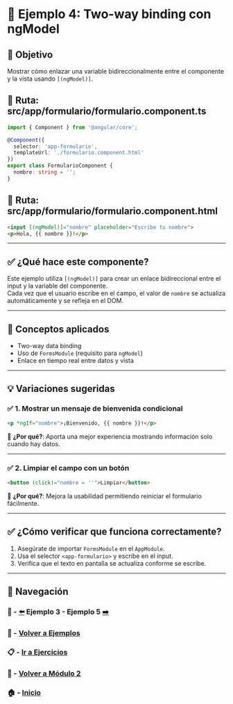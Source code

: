 # 🧪 Ejemplo 4: Two-way binding con ngModel

## 🎯 Objetivo
Mostrar cómo enlazar una variable bidireccionalmente entre el componente y la vista usando `[(ngModel)]`.

## 📁 Ruta: src/app/formulario/formulario.component.ts
```ts
import { Component } from '@angular/core';

@Component({
  selector: 'app-formulario',
  templateUrl: './formulario.component.html'
})
export class FormularioComponent {
  nombre: string = '';
}
```

## 📁 Ruta: src/app/formulario/formulario.component.html
```html
<input [(ngModel)]="nombre" placeholder="Escribe tu nombre">
<p>Hola, {{ nombre }}!</p>
```

---

## ✅ ¿Qué hace este componente?

Este ejemplo utiliza `[(ngModel)]` para crear un enlace bidireccional entre el input y la variable del componente.  
Cada vez que el usuario escribe en el campo, el valor de `nombre` se actualiza automáticamente y se refleja en el DOM.

---

## 🧠 Conceptos aplicados

- Two-way data binding
- Uso de `FormsModule` (requisito para `ngModel`)
- Enlace en tiempo real entre datos y vista

---

## 💡 Variaciones sugeridas

### ✅ 1. Mostrar un mensaje de bienvenida condicional

```html
<p *ngIf="nombre">¡Bienvenido, {{ nombre }}!</p>
```

📌 **¿Por qué?**: Aporta una mejor experiencia mostrando información solo cuando hay datos.

---

### ✅ 2. Limpiar el campo con un botón

```html
<button (click)="nombre = ''">Limpiar</button>
```

📌 **¿Por qué?**: Mejora la usabilidad permitiendo reiniciar el formulario fácilmente.

---

## ✅ ¿Cómo verificar que funciona correctamente?

1. Asegúrate de importar `FormsModule` en el `AppModule`.
2. Usa el selector `<app-formulario>` y escribe en el input.
3. Verifica que el texto en pantalla se actualiza conforme se escribe.

---

## 🔁 Navegación

### 🧪 - [⬅️](./Ejemplo_3.md) Ejemplo 3 - Ejemplo 5 [➡️](./Ejemplo_5.md)

### 🧪 - [Volver a Ejemplos](../README.md)

### 📋 - [Ir a Ejercicios](../../Ejercicios/README.md)

### 📘 - [Volver a Módulo 2](../../Modulo_2.md)

### 🏠 - [Inicio](../../../README.md)


